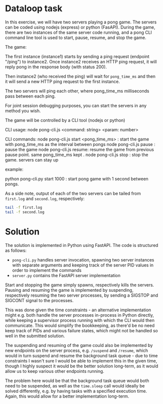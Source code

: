 # Dataloop task

In this exercise, we will have two servers playing a pong game. The
servers can be coded using nodejs (express) or python (FasAPI).  During
the game, there are two instances of the same server code running, and a
pong CLI command line tool is used to start, pause, resume, and stop the
game.

The game:

The first instance (instance1) starts by sending a ping request
(endpoint "/ping") to instance2.  Once instance2 receives an HTTP ping
request, it will reply pong in the response body (with status 200).

Then instance2 (who received the ping) will wait for `pong_time_ms` and
then it will send a new HTTP ping request to the first instance.

The two servers will ping each other, where pong_time_ms milliseconds
pass between each ping.

For joint session debugging purposes, you can start the servers in any
method you wish.

The game will be controlled by a CLI tool (nodejs or python)

CLI usage:
node pong-cli.js <command: string> <param: number>

CLI commands:
node pong-cli.js start <pong_time_ms> : start the game with pong_time_ms as the interval between pongs
node pong-cli.js pause : pause the game
node pong-cli.js resume: resume the game from previous pause point. same pong_time_ms kept .
node pong-cli.js stop : stop the game. servers can stay up

example:

python pong-cli.py start 1000 : start pong game with 1 second between pongs.

As a side note, output of each of the two servers can be tailed from `first.log` and `second.log`, respectively:

```bash
tail -f first.log
tail -f second.log
```

# Solution

The solution is implemented in Python using FastAPI. The code is
structured as follows:

- `pong-cli.py` handles server invocation, spawning two server instances
  with separate arguments and keeping track of the server PID values in
  order to implement the commands
- `server.py` contains the FastAPI server implementation

Start and stopping the game simply spawns, respectively kills the
servers.  Pausing and resuming the game is implemented by suspending,
respectively resuming the two server processes, by sending a SIGSTOP and
SIGCONT signal to the processes.

This was done given the time constraints - an alternative implementation
might e.g. both handle the server processes in-process in Python
directly, while keeping a supervisor process running with which the CLI
would then communicate.  This would simplify the bookkeeping, as there'd
be no need keep track of PIDs and various failure states, which might
not be handled so well in the submitted solution.

The suspending and resuming of the game could also be implemented by new
endpoints on the server process, e.g. `/suspend` and `/resume`, which
would in turn suspend and resume the background task queue - due to time
constraints I wasn't sure I would be able to implement this in the given
time, though I highly suspect it would be the better solution long-term,
as it would allow us to keep various other endpoints running.

The problem here would be that the background task queue would both need
to be suspended, as well as the `time.sleep` call would ideally be
solved differently, e.g. by having tasks with a specified execution
time.  Again, this would allow for a better implementation long-term.
